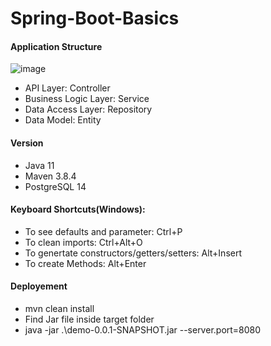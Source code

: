 # Spring-Boot-Basics

#### Application Structure
![image](https://user-images.githubusercontent.com/44017133/144742360-2a3c9fb5-dc21-4b5d-af36-dc4379e2b778.png)

- API Layer: Controller
- Business Logic Layer: Service
- Data Access Layer: Repository
- Data Model: Entity

#### Version
- Java 11
- Maven 3.8.4
- PostgreSQL 14

#### Keyboard Shortcuts(Windows):
- To see defaults and parameter: Ctrl+P
- To clean imports: Ctrl+Alt+O
- To genertate constructors/getters/setters: Alt+Insert
- To create Methods: Alt+Enter

#### Deployement
- mvn clean install
- Find Jar file inside target folder
- java -jar .\demo-0.0.1-SNAPSHOT.jar --server.port=8080


